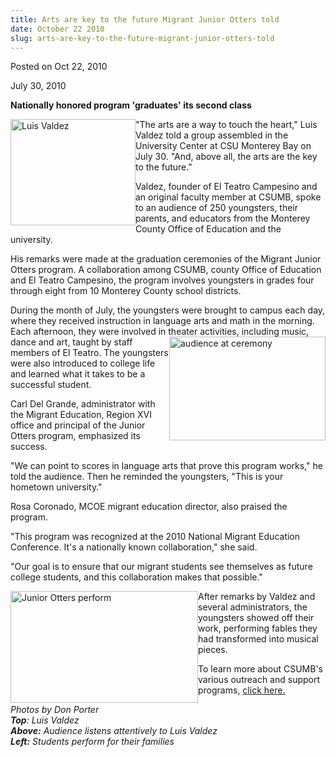 ```yaml
---
title: Arts are key to the future Migrant Junior Otters told
date: October 22 2010
slug: arts-are-key-to-the-future-migrant-junior-otters-told
---
```


 



<span class="date">Posted on Oct 22, 2010    </span>
<p>July 30, 2010</p>
<p><strong>Nationally honored program &apos;graduates&apos; its second
class</strong></p>
<p><img alt="Luis Valdez" height="170" src="https://news.csumb.edu/sites/default/files/65/igx_migrate/images/Luis_Valdez_sm.jpg" style="float:left" width="200">&quot;The arts are a way to touch the
heart,&quot; Luis Valdez told a group assembled in the University Center
at CSU Monterey Bay on July 30. &quot;And, above all, the arts are the
key to the future.&quot;</img></p>
<p>Valdez, founder of El Teatro Campesino and an original faculty
member at CSUMB, spoke to an audience of 250 youngsters, their
parents, and educators from the Monterey County Office of Education
and the university.</p>
<p>His remarks were made at the graduation ceremonies of the
Migrant Junior Otters program. A collaboration among CSUMB, county
Office of Education and El Teatro Campesino, the program involves
youngsters in grades four through eight from 10 Monterey County
school districts.</p>
<p>During the month of July, the youngsters were brought to campus
each day, where they received instruction in language arts and math
in the morning. Each afternoon, they were involved in theater
<img alt="audience at ceremony" height="166" src="https://news.csumb.edu/sites/default/files/65/igx_migrate/images/migrant_crowd_sm.jpg" style="float:right" width="250">activities, including music,
dance and art, taught by staff members of El Teatro. The youngsters
were also introduced to college life and learned what it takes to
be a successful student.</img></p>
<p>Carl Del Grande, administrator with the Migrant Education,
Region XVI office and principal of the Junior Otters program,
emphasized its success.</p>
<p>&quot;We can point to scores in language arts that prove this program
works,&quot; he told the audience. Then he reminded the youngsters,
&quot;This is your hometown university.&quot;</p>
<p>Rosa Coronado, MCOE migrant education director, also praised the
program.</p>
<p>&quot;This program was recognized at the 2010 National Migrant
Education Conference. It&apos;s a nationally known collaboration,&quot; she
said.</p>
<p>&quot;Our goal is to ensure that our migrant students see themselves
as future college students, and this collaboration makes that
possible.&quot;</p>
<p><img alt="Junior Otters perform" height="179" src="https://news.csumb.edu/sites/default/files/65/igx_migrate/images/migrant_kids_sm.jpg" style="float:left" width="300">After remarks by Valdez and
several administrators, the youngsters showed off their work,
performing fables they had transformed into musical pieces.</img></p>
<p>To learn more about CSUMB&apos;s various outreach and support
programs, <a href="https://csumb.edu/site/x4434.xml" rel="nofollow">click here.</a></p>
<p><em>Photos by Don Porter<br>
<strong>Top</strong>: Luis Valdez<br>
<strong>Above:</strong> Audience listens attentively to Luis
Valdez<br>
<strong>Left:</strong> Students perform for their families</br></br></br></em></p>






```
